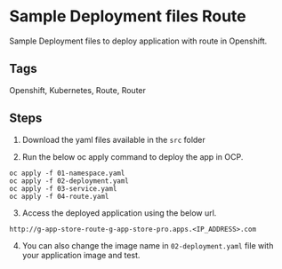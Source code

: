 # Sample Deployment files Route

Sample Deployment files to deploy application with route in Openshift.

## Tags

Openshift, Kubernetes, Route, Router

## Steps

1. Download the yaml files available in the `src` folder

2. Run the below oc apply command to deploy the app in OCP.

```
oc apply -f 01-namespace.yaml
oc apply -f 02-deployment.yaml
oc apply -f 03-service.yaml
oc apply -f 04-route.yaml
```

3. Access the deployed application using the below url.

```
http://g-app-store-route-g-app-store-pro.apps.<IP_ADDRESS>.com
```

4. You can also change the image name in `02-deployment.yaml` file with your application image and test.